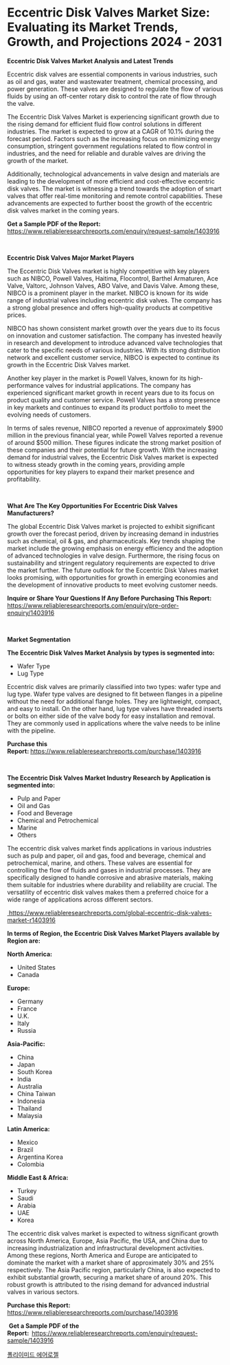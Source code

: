 <p><h1>Eccentric Disk Valves Market Size: Evaluating its Market Trends, Growth, and Projections 2024 - 2031</h1></p><p><strong>Eccentric Disk Valves Market Analysis and Latest Trends</strong></p>
<p><p>Eccentric disk valves are essential components in various industries, such as oil and gas, water and wastewater treatment, chemical processing, and power generation. These valves are designed to regulate the flow of various fluids by using an off-center rotary disk to control the rate of flow through the valve.</p><p>The Eccentric Disk Valves Market is experiencing significant growth due to the rising demand for efficient fluid flow control solutions in different industries. The market is expected to grow at a CAGR of 10.1% during the forecast period. Factors such as the increasing focus on minimizing energy consumption, stringent government regulations related to flow control in industries, and the need for reliable and durable valves are driving the growth of the market.</p><p>Additionally, technological advancements in valve design and materials are leading to the development of more efficient and cost-effective eccentric disk valves. The market is witnessing a trend towards the adoption of smart valves that offer real-time monitoring and remote control capabilities. These advancements are expected to further boost the growth of the eccentric disk valves market in the coming years.</p></p>
<p><strong>Get a Sample PDF of the Report:&nbsp;</strong> <a href="https://www.reliableresearchreports.com/enquiry/request-sample/1403916">https://www.reliableresearchreports.com/enquiry/request-sample/1403916</a></p>
<p>&nbsp;</p>
<p><strong>Eccentric Disk Valves Major Market Players</strong></p>
<p><p>The Eccentric Disk Valves market is highly competitive with key players such as NIBCO, Powell Valves, Haitima, Flocontrol, Barthel Armaturen, Ace Valve, Valtorc, Johnson Valves, ABO Valve, and Davis Valve. Among these, NIBCO is a prominent player in the market. NIBCO is known for its wide range of industrial valves including eccentric disk valves. The company has a strong global presence and offers high-quality products at competitive prices.</p><p>NIBCO has shown consistent market growth over the years due to its focus on innovation and customer satisfaction. The company has invested heavily in research and development to introduce advanced valve technologies that cater to the specific needs of various industries. With its strong distribution network and excellent customer service, NIBCO is expected to continue its growth in the Eccentric Disk Valves market.</p><p>Another key player in the market is Powell Valves, known for its high-performance valves for industrial applications. The company has experienced significant market growth in recent years due to its focus on product quality and customer service. Powell Valves has a strong presence in key markets and continues to expand its product portfolio to meet the evolving needs of customers.</p><p>In terms of sales revenue, NIBCO reported a revenue of approximately $900 million in the previous financial year, while Powell Valves reported a revenue of around $500 million. These figures indicate the strong market position of these companies and their potential for future growth. With the increasing demand for industrial valves, the Eccentric Disk Valves market is expected to witness steady growth in the coming years, providing ample opportunities for key players to expand their market presence and profitability.</p></p>
<p>&nbsp;</p>
<p><strong>What Are The Key Opportunities For Eccentric Disk Valves Manufacturers?</strong></p>
<p><p>The global Eccentric Disk Valves market is projected to exhibit significant growth over the forecast period, driven by increasing demand in industries such as chemical, oil & gas, and pharmaceuticals. Key trends shaping the market include the growing emphasis on energy efficiency and the adoption of advanced technologies in valve design. Furthermore, the rising focus on sustainability and stringent regulatory requirements are expected to drive the market further. The future outlook for the Eccentric Disk Valves market looks promising, with opportunities for growth in emerging economies and the development of innovative products to meet evolving customer needs.</p></p>
<p><strong>Inquire or Share Your Questions If Any Before Purchasing This Report:</strong> <a href="https://www.reliableresearchreports.com/enquiry/pre-order-enquiry/1403916">https://www.reliableresearchreports.com/enquiry/pre-order-enquiry/1403916</a></p>
<p>&nbsp;</p>
<p><strong>Market Segmentation</strong></p>
<p><strong>The Eccentric Disk Valves Market Analysis by types is segmented into:</strong></p>
<p><ul><li>Wafer Type</li><li>Lug Type</li></ul></p>
<p><p>Eccentric disk valves are primarily classified into two types: wafer type and lug type. Wafer type valves are designed to fit between flanges in a pipeline without the need for additional flange holes. They are lightweight, compact, and easy to install. On the other hand, lug type valves have threaded inserts or bolts on either side of the valve body for easy installation and removal. They are commonly used in applications where the valve needs to be inline with the pipeline.</p></p>
<p><strong>Purchase this Report:&nbsp;</strong><a href="https://www.reliableresearchreports.com/purchase/1403916">https://www.reliableresearchreports.com/purchase/1403916</a></p>
<p>&nbsp;</p>
<p><strong>The Eccentric Disk Valves Market Industry Research by Application is segmented into:</strong></p>
<p><ul><li>Pulp and Paper</li><li>Oil and Gas</li><li>Food and Beverage</li><li>Chemical and Petrochemical</li><li>Marine</li><li>Others</li></ul></p>
<p><p>The eccentric disk valves market finds applications in various industries such as pulp and paper, oil and gas, food and beverage, chemical and petrochemical, marine, and others. These valves are essential for controlling the flow of fluids and gases in industrial processes. They are specifically designed to handle corrosive and abrasive materials, making them suitable for industries where durability and reliability are crucial. The versatility of eccentric disk valves makes them a preferred choice for a wide range of applications across different sectors.</p></p>
<p><a href="https://www.reliableresearchreports.com/global-eccentric-disk-valves-market-r1403916">&nbsp;https://www.reliableresearchreports.com/global-eccentric-disk-valves-market-r1403916</a></p>
<p><strong>In terms of Region, the Eccentric Disk Valves Market Players available by Region are:</strong></p>
<p>
    <p> <strong> North America: </strong>
        <ul>
            <li>United States</li>
            <li>Canada</li>
        </ul>
        </p> 
    <p> <strong> Europe: </strong>
        <ul>
            <li>Germany</li>
            <li>France</li>
            <li>U.K.</li>
            <li>Italy</li>
            <li>Russia</li>
        </ul>
        </p> 
    <p> <strong> Asia-Pacific: </strong>
        <ul>
            <li>China</li>
            <li>Japan</li>
            <li>South Korea</li>
            <li>India</li>
            <li>Australia</li>
            <li>China Taiwan</li>
            <li>Indonesia</li>
            <li>Thailand</li>
            <li>Malaysia</li>
        </ul>
        </p> 
    <p> <strong> Latin America: </strong>
        <ul>
            <li>Mexico</li>
            <li>Brazil</li>
            <li>Argentina Korea</li>
            <li>Colombia</li>
        </ul>
        </p> 
    <p> <strong> Middle East & Africa: </strong>
        <ul>
            <li>Turkey</li>
            <li>Saudi</li>
            <li>Arabia</li>
            <li>UAE</li>
            <li>Korea</li>
        </ul>
    </p>
    </p>
<p><p>The eccentric disk valves market is expected to witness significant growth across North America, Europe, Asia Pacific, the USA, and China due to increasing industrialization and infrastructural development activities. Among these regions, North America and Europe are anticipated to dominate the market with a market share of approximately 30% and 25% respectively. The Asia Pacific region, particularly China, is also expected to exhibit substantial growth, securing a market share of around 20%. This robust growth is attributed to the rising demand for advanced industrial valves in various sectors.</p></p>
<p><strong>Purchase this Report: </strong><a href="https://www.reliableresearchreports.com/purchase/1403916">https://www.reliableresearchreports.com/purchase/1403916</a></p>
<p>&nbsp;<strong>Get a Sample PDF of the Report:&nbsp;&nbsp;</strong><a href="https://www.reliableresearchreports.com/enquiry/request-sample/1403916">https://www.reliableresearchreports.com/enquiry/request-sample/1403916</a></p>
<p><strong></strong></p>
<p><p><a href="https://github.com/vss5505pa7z1p/Market-Research-Report-List-3/blob/main/34351221093.md">폴리이미드 에어로젤</a></p></p>